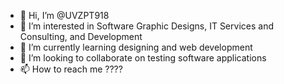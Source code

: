 - 👋 Hi, I’m @UVZPT918
- 👀 I’m interested in Software Graphic Designs, IT Services and Consulting, and Development
- 🌱 I’m currently learning designing and web development
- 💞️ I’m looking to collaborate on testing software applications
- 📫 How to reach me ????

<!---
UVZPT918/UVZPT918 is a ✨ special ✨ repository because its `README.md` (this file) appears on your GitHub profile.
You can click the Preview link to take a look at your changes.
--->

